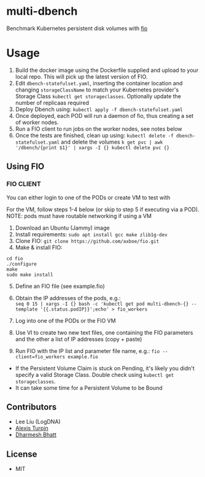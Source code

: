 # multi-dbench
Benchmark Kubernetes persistent disk volumes with [fio](https://fio.readthedocs.io/en/latest/)

# Usage

1. Build the docker image using the Dockerfile supplied and upload to your local repo. This will pick up the latest version of FIO.
2. Edit `dbench-statefulset.yaml`, inserting the container location and changing `storageClassName` to match your Kubernetes provider's Storage Class `kubectl get storageclasses`. Optionally update the number of replicaas required
3. Deploy Dbench using: `kubectl apply -f dbench-statefulset.yaml`
4. Once deployed, each POD will run a daemon of fio, thus creating a set of worker nodes. 
5. Run a FIO client to run jobs on the worker nodes, see notes below
6. Once the tests are finished, clean up using: `kubectl delete -f dbench-statefulset.yaml` and delete the volumes `k get pvc | awk '/dbench/{print $1}' | xargs -I {} kubectl delete pvc {}` 


## Using FIO

### FIO CLIENT

You can either login to one of the PODs or create VM to test with

For the VM, follow steps 1-4 below (or skip to step 5 if executing via a POD). 
NOTE: pods must have routable networking if using a VM

1. Download an Ubuntu (Jammy) image
2. Install requirements: `sudo apt install gcc make zlib1g-dev`
3. Clone FIO: `git clone https://github.com/axboe/fio.git`
4. Make & install FIO: 

```
cd fio
./configure
make
sudo make install
```


5. Define an FIO file (see example.fio)

6. Obtain the IP addresses of the pods, e.g.: <br>
`seq 0 15 | xargs -I {} bash -c 'kubectl get pod multi-dbench-{} --template '{{.status.podIP}}';echo' > fio_workers`

7. Log into one of the PODs or the FIO VM 

8. Use VI to create two new text files, one containing the FIO parameters and the other a list of IP addresses (copy + paste)

9. Run FIO with the IP list and parameter file name, e.g.: `fio --client=fio_workers example.fio`

* If the Persistent Volume Claim is stuck on Pending, it's likely you didn't specify a valid Storage Class. Double check using `kubectl get storageclasses`.
* It can take some time for a Persistent Volume to be Bound

## Contributors

* Lee Liu (LogDNA)
* [Alexis Turpin](https://github.com/alexis-turpin)
* [Dharmesh Bhatt](https://github.com/darkmesh-b)

## License

* MIT
